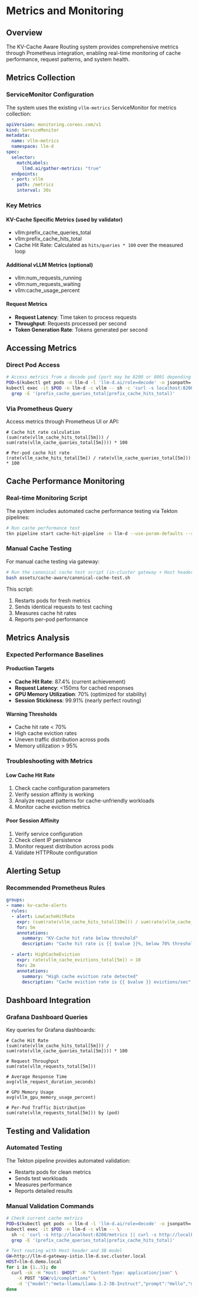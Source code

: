 # Metrics and Monitoring

## Overview

The KV-Cache Aware Routing system provides comprehensive metrics through Prometheus integration, enabling real-time monitoring of cache performance, request patterns, and system health.

## Metrics Collection

### ServiceMonitor Configuration

The system uses the existing `vllm-metrics` ServiceMonitor for metrics collection:

```yaml
apiVersion: monitoring.coreos.com/v1
kind: ServiceMonitor
metadata:
  name: vllm-metrics
  namespace: llm-d
spec:
  selector:
    matchLabels:
      llmd.ai/gather-metrics: "true"
  endpoints:
  - port: vllm
    path: /metrics
    interval: 30s
```

### Key Metrics

#### KV-Cache Specific Metrics (used by validator)
- vllm:prefix_cache_queries_total
- vllm:prefix_cache_hits_total
- Cache Hit Rate: Calculated as `hits/queries * 100` over the measured loop

#### Additional vLLM Metrics (optional)
- vllm:num_requests_running
- vllm:num_requests_waiting
- vllm:cache_usage_percent

#### Request Metrics
- **Request Latency**: Time taken to process requests
- **Throughput**: Requests processed per second
- **Token Generation Rate**: Tokens generated per second

## Accessing Metrics

### Direct Pod Access
```bash
# Access metrics from a decode pod (port may be 8200 or 8001 depending on args)
POD=$(kubectl get pods -n llm-d -l 'llm-d.ai/role=decode' -o jsonpath='{.items[0].metadata.name}')
kubectl exec -it $POD -n llm-d -c vllm -- sh -c 'curl -s localhost:8200/metrics || curl -s localhost:8001/metrics' | \
  grep -E '(prefix_cache_queries_total|prefix_cache_hits_total)'
```

### Via Prometheus Query

Access metrics through Prometheus UI or API:
```promql
# Cache hit rate calculation
(sum(rate(vllm_cache_hits_total[5m])) / sum(rate(vllm_cache_queries_total[5m]))) * 100

# Per-pod cache hit rate
(rate(vllm_cache_hits_total[5m]) / rate(vllm_cache_queries_total[5m])) * 100
```

## Cache Performance Monitoring

### Real-time Monitoring Script

The system includes automated cache performance testing via Tekton pipelines:

```bash
# Run cache performance test
tkn pipeline start cache-hit-pipeline -n llm-d --use-param-defaults --showlog
```

### Manual Cache Testing

For manual cache testing via gateway:

```bash
# Run the canonical cache test script (in-cluster gateway + Host header)
bash assets/cache-aware/canonical-cache-test.sh
```

This script:
1. Restarts pods for fresh metrics
2. Sends identical requests to test caching
3. Measures cache hit rates
4. Reports per-pod performance

## Metrics Analysis

### Expected Performance Baselines

#### Production Targets
- **Cache Hit Rate**: 87.4% (current achievement)
- **Request Latency**: <150ms for cached responses
- **GPU Memory Utilization**: 70% (optimized for stability)
- **Session Stickiness**: 99.91% (nearly perfect routing)

#### Warning Thresholds
- Cache hit rate < 70%
- High cache eviction rates
- Uneven traffic distribution across pods
- Memory utilization > 95%

### Troubleshooting with Metrics

#### Low Cache Hit Rate
1. Check cache configuration parameters
2. Verify session affinity is working
3. Analyze request patterns for cache-unfriendly workloads
4. Monitor cache eviction metrics

#### Poor Session Affinity
1. Verify service configuration
2. Check client IP persistence
3. Monitor request distribution across pods
4. Validate HTTPRoute configuration

## Alerting Setup

### Recommended Prometheus Rules

```yaml
groups:
- name: kv-cache-alerts
  rules:
  - alert: LowCacheHitRate
    expr: (sum(rate(vllm_cache_hits_total[10m])) / sum(rate(vllm_cache_queries_total[10m]))) * 100 < 70
    for: 5m
    annotations:
      summary: "KV-Cache hit rate below threshold"
      description: "Cache hit rate is {{ $value }}%, below 70% threshold"

  - alert: HighCacheEviction
    expr: rate(vllm_cache_evictions_total[5m]) > 10
    for: 2m
    annotations:
      summary: "High cache eviction rate detected"
      description: "Cache eviction rate is {{ $value }} evictions/sec"
```

## Dashboard Integration

### Grafana Dashboard Queries

Key queries for Grafana dashboards:

```promql
# Cache Hit Rate
(sum(rate(vllm_cache_hits_total[5m])) / sum(rate(vllm_cache_queries_total[5m]))) * 100

# Request Throughput
sum(rate(vllm_requests_total[5m]))

# Average Response Time
avg(vllm_request_duration_seconds)

# GPU Memory Usage
avg(vllm_gpu_memory_usage_percent)

# Per-Pod Traffic Distribution
sum(rate(vllm_requests_total[5m])) by (pod)
```

## Testing and Validation

### Automated Testing

The Tekton pipeline provides automated validation:
- Restarts pods for clean metrics
- Sends test workloads
- Measures performance
- Reports detailed results

### Manual Validation Commands
```bash
# Check current cache metrics
POD=$(kubectl get pods -n llm-d -l 'llm-d.ai/role=decode' -o jsonpath='{.items[0].metadata.name}')
kubectl exec -it $POD -n llm-d -c vllm -- \
  sh -c 'curl -s http://localhost:8200/metrics || curl -s http://localhost:8001/metrics' | \
  grep -E '(prefix_cache_queries_total|prefix_cache_hits_total)'

# Test routing with Host header and 3B model
GW=http://llm-d-gateway-istio.llm-d.svc.cluster.local
HOST=llm-d.demo.local
for i in {1..5}; do
  curl -sk -H "Host: $HOST" -H "Content-Type: application/json" \
    -X POST "$GW/v1/completions" \
    -d '{"model":"meta-llama/Llama-3.2-3B-Instruct","prompt":"Hello","max_tokens":5}'; echo
done
```
```

